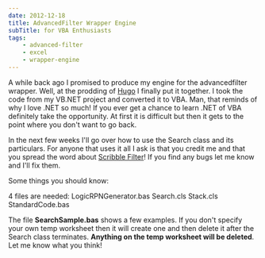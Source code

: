 ```yaml
---
date: 2012-12-18
title: AdvancedFilter Wrapper Engine
subTitle: for VBA Enthusiasts
tags: 
    - advanced-filter
    - excel
    - wrapper-engine
---
```


A while back ago I promised to produce my engine for the advancedfilter wrapper. Well, at the prodding of <a href="http://blog.contextures.com/archives/2011/03/02/excel-autofilter-or-advanced-filter/#comment-43397">Hugo</a> I finally put it together. I took the code from my VB.NET project and converted it to VBA. Man, that reminds of why I love .NET so much! If you ever get a chance to learn .NET of VBA definitely take the opportunity. At first it is difficult but then it gets to the point where you don't want to go back.

In the next few weeks I'll go over how to use the Search class and its particulars. For anyone that uses it all I ask is that you credit me and that you spread the word about <a href="products/scribble-filter/">Scribble Filter</a>! If you find any bugs let me know and I'll fix them.

Some things you should know:

4 files are needed:
LogicRPNGenerator.bas
Search.cls
Stack.cls
StandardCode.bas

The file <strong>SearchSample.bas</strong> shows a few examples. If you don't specify your own temp worksheet then it will create one and then delete it after the Search class terminates. <strong>Anything on the temp worksheet will be deleted</strong>. Let me know what you think!
